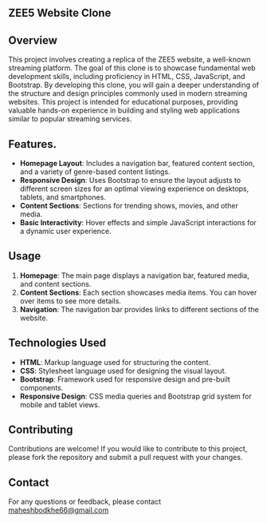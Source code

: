 ## ZEE5 Website Clone

## Overview

This project involves creating a replica of the ZEE5 website, a well-known streaming platform. The goal of this clone is to showcase fundamental web development skills, including proficiency in HTML, CSS, JavaScript, and Bootstrap. By developing this clone, you will gain a deeper understanding of the structure and design principles commonly used in modern streaming websites. This project is intended for educational purposes, providing valuable hands-on experience in building and styling web applications similar to popular streaming services.

## Features.

- **Homepage Layout**: Includes a navigation bar, featured content section, and a variety of genre-based content listings.
- **Responsive Design**: Uses Bootstrap to ensure the layout adjusts to different screen sizes for an optimal viewing experience on desktops, tablets, and smartphones.
- **Content Sections**: Sections for trending shows, movies, and other media.
- **Basic Interactivity**: Hover effects and simple JavaScript interactions for a dynamic user experience.


## Usage

1. **Homepage**: The main page displays a navigation bar, featured media, and content sections.
2. **Content Sections**: Each section showcases media items. You can hover over items to see more details.
3. **Navigation**: The navigation bar provides links to different sections of the website.

## Technologies Used

- **HTML**: Markup language used for structuring the content.
- **CSS**: Stylesheet language used for designing the visual layout.
- **Bootstrap**: Framework used for responsive design and pre-built components.
- **Responsive Design**: CSS media queries and Bootstrap grid system for mobile and tablet views.

## Contributing

Contributions are welcome! If you would like to contribute to this project, please fork the repository and submit a pull request with your changes.


## Contact

For any questions or feedback, please contact maheshbodkhe66@gmail.com

